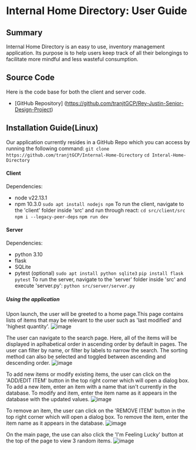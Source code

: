 
# **Internal Home Directory: User Guide**
## Summary
Internal Home Directory is an easy to use, inventory management application. Its purpose is to help users keep track of all their belongings to facilitate more mindful and less wasteful consumption.  
## Source Code
Here is the code base for both the client and server code.
- [GitHub Repository] (https://github.com/tranjtGCP/Rey-Justin-Senior-Design-Project)
## Installation Guide(Linux)
Our application currently resides in a GitHub Repo which you can access by running the following command:
`git clone https://github.com/tranjtGCP/Internal-Home-Directory`
`cd Interal-Home-Directory`

#### Client
Dependencies:
- node v22.13.1
- npm 10.3.0
`sudo apt install nodejs npm`
To run the client, navigate to the 'client' folder inside 'src' and run through react:
`cd src/client/src`
`npm i --legacy-peer-deps`
`npm run dev`

#### Server
Dependencies:
- python 3.10
- flask
- SQLite
- pytest (optional)
`sudo apt install python sqlite3`
`pip install flask pytest`
To run the server, navigate to the 'server' folder inside 'src' and execute 'server.py':
`python src/server/server.py`


##### Using the application
Upon launch, the user will be greeted to a home page.This page contains lists of items that may be relevant to the user such as 'last modified' and 'highest quantity'. 
![image](https://github.com/user-attachments/assets/54a30e57-4008-47b3-8cd8-25a788bfbe53)

The user can navigate to the search page. Here, all of the items will be displayed in aplhabetical order in ascending order by default in pages. The user can filter by name, or filter by labels to narrow the search. The sorting method can also be selected and toggled between ascending and descending order.
![image](https://github.com/user-attachments/assets/3ee2863b-8e11-4b02-a47c-2126c615e9fa)

To add new items or modify existing items, the user can click on the 'ADD/EDIT ITEM' button in the top right corner which will open a dialog box. To add a new item, enter an item with a name that isn't currently in the database. To modify and item, enter the item name as it appears in the database with the updated values.
![image](https://github.com/user-attachments/assets/d92d701e-693e-44f5-80e4-13d8f4804b88)

To remove an item, the user can click on the 'REMOVE ITEM' button in the top right corner which will open a dialog box. To remove the item, enter the item name as it appears in the database.
![image](https://github.com/user-attachments/assets/df88bbb3-8d99-44e0-8395-a22bc28aacc8)

On the main page, the use can also click the 'I'm Feeling Lucky' button at the top of the page to view 3 random items.
![image](https://github.com/user-attachments/assets/bce48095-ed92-404c-99f4-5628ab04c56b)
